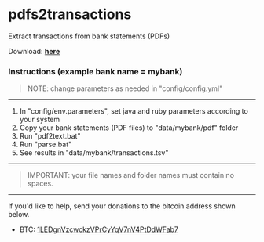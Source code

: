 # pdfs2transactions
Extract transactions from bank statements (PDFs)

Download: __[here][distribution link]__

### Instructions (example bank name = mybank)
> NOTE: change parameters as needed in "config/config.yml"
---
1. In "config/env.parameters", set java and ruby parameters according to your system
2. Copy your bank statements (PDF files) to "data/mybank/pdf" folder
3. Run "pdf2text.bat"
4. Run "parse.bat"
5. See results in "data/mybank/transactions.tsv"
---
> IMPORTANT: your file names and folder names must contain no spaces.
---

If you'd like to help, send your donations to the bitcoin address shown below.

* BTC: [1LEDgnVzcwckzVPrCyYqV7nV4PtDdWFab7][bitcoin address]

[bitcoin address]: bitcoin:1LEDgnVzcwckzVPrCyYqV7nV4PtDdWFab7
[distribution link]: https://github.com/ares-koen/pdfs2transactions/raw/master/dist/pdfs2transactions.7z